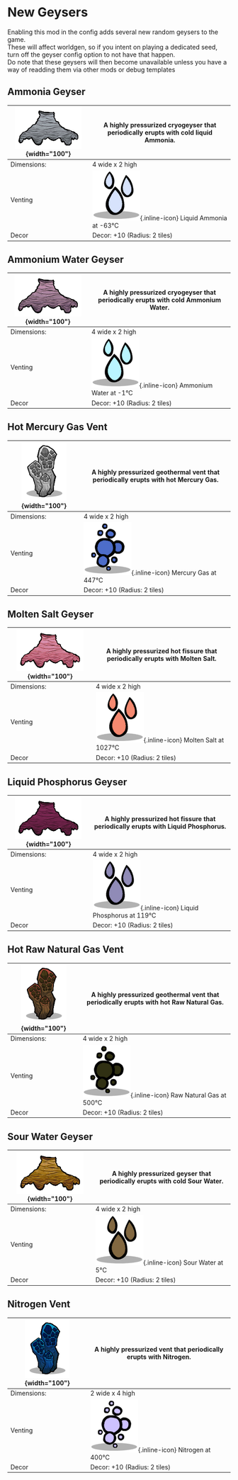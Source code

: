 # New Geysers
Enabling this mod in the config adds several new random geysers to the game.<br/>These will affect worldgen, so if you intent on playing a dedicated seed, turn off the geyser config option to not have that happen.<br/>Do note that these geysers will then become unavailable unless you have a way of readding them via other mods or debug templates

## Ammonia Geyser
| ![GeyserGeneric_AmmoniaGeyser](/assets/images/geysers/GeyserGeneric_AmmoniaGeyser.png){width="100"} |A highly pressurized cryogeyser that periodically erupts with cold liquid Ammonia.|
|-|-|
|Dimensions: | 4 wide x 2 high|
|Venting  |  ![LiquidAmmonia](/assets/images/elements/LiquidAmmonia.png){.inline-icon} Liquid Ammonia at -63°C|
|Decor|Decor: +10 (Radius: 2 tiles)|


## Ammonium Water Geyser
| ![GeyserGeneric_AmmoniumWaterGeyser](/assets/images/geysers/GeyserGeneric_AmmoniumWaterGeyser.png){width="100"} |A highly pressurized cryogeyser that periodically erupts with cold Ammonium Water.|
|-|-|
|Dimensions: | 4 wide x 2 high|
|Venting  |  ![AmmoniumWater](/assets/images/elements/AmmoniumWater.png){.inline-icon} Ammonium Water at -1°C|
|Decor|Decor: +10 (Radius: 2 tiles)|


## Hot Mercury Gas Vent
| ![GeyserGeneric_HotMercuryGasVent](/assets/images/geysers/GeyserGeneric_HotMercuryGasVent.png){width="100"} |A highly pressurized geothermal vent that periodically erupts with hot Mercury Gas.|
|-|-|
|Dimensions: | 4 wide x 2 high|
|Venting  |  ![MercuryGas](/assets/images/elements/MercuryGas.png){.inline-icon} Mercury Gas at 447°C|
|Decor|Decor: +10 (Radius: 2 tiles)|


## Molten Salt Geyser
| ![GeyserGeneric_MoltenSaltGeyser](/assets/images/geysers/GeyserGeneric_MoltenSaltGeyser.png){width="100"} |A highly pressurized hot fissure that periodically erupts with Molten Salt.|
|-|-|
|Dimensions: | 4 wide x 2 high|
|Venting  |  ![MoltenSalt](/assets/images/elements/MoltenSalt.png){.inline-icon} Molten Salt at 1027°C|
|Decor|Decor: +10 (Radius: 2 tiles)|


## Liquid Phosphorus Geyser
| ![GeyserGeneric_PhosphorusGeyser](/assets/images/geysers/GeyserGeneric_PhosphorusGeyser.png){width="100"} |A highly pressurized hot fissure that periodically erupts with Liquid Phosphorus.|
|-|-|
|Dimensions: | 4 wide x 2 high|
|Venting  |  ![LiquidPhosphorus](/assets/images/elements/LiquidPhosphorus.png){.inline-icon} Liquid Phosphorus at 119°C|
|Decor|Decor: +10 (Radius: 2 tiles)|


## Hot Raw Natural Gas Vent
| ![GeyserGeneric_RawGasVent](/assets/images/geysers/GeyserGeneric_RawGasVent.png){width="100"} |A highly pressurized geothermal vent that periodically erupts with hot Raw Natural Gas.|
|-|-|
|Dimensions: | 4 wide x 2 high|
|Venting  |  ![RawNaturalGas](/assets/images/elements/RawNaturalGas.png){.inline-icon} Raw Natural Gas at 500°C|
|Decor|Decor: +10 (Radius: 2 tiles)|


## Sour Water Geyser
| ![GeyserGeneric_SourWaterGeyser](/assets/images/geysers/GeyserGeneric_SourWaterGeyser.png){width="100"} |A highly pressurized geyser that periodically erupts with cold Sour Water.|
|-|-|
|Dimensions: | 4 wide x 2 high|
|Venting  |  ![SourWater](/assets/images/elements/SourWater.png){.inline-icon} Sour Water at 5°C|
|Decor|Decor: +10 (Radius: 2 tiles)|


## Nitrogen Vent
| ![GeyserGeneric_NitrogenVent](/assets/images/geysers/GeyserGeneric_NitrogenVent.png){width="100"} |A highly pressurized vent that periodically erupts with Nitrogen.|
|-|-|
|Dimensions: | 2 wide x 4 high|
|Venting  |  ![NitrogenGas](/assets/images/elements/NitrogenGas.png){.inline-icon} Nitrogen at 400°C|
|Decor|Decor: +10 (Radius: 2 tiles)|

